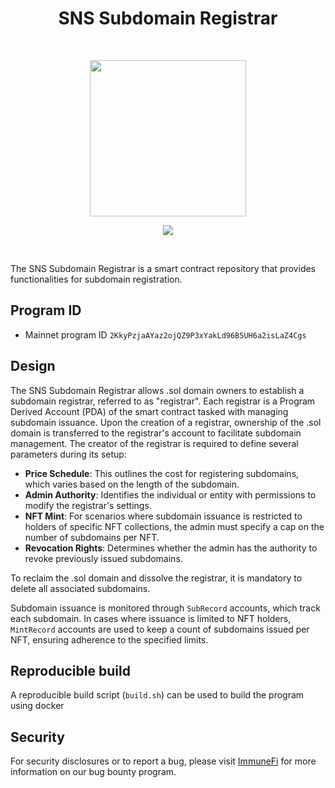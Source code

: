 <h1 align="center">SNS Subdomain Registrar</h1>
<br />
<p align="center">
<img width="250" src="https://bafybeigmoph2jbhw4hjbqqgfj453tenw25g5je6ps35tftfe4tyil2k2re.ipfs.dweb.link/"/>
</p>
<p align="center">
<a href="https://twitter.com/bonfida">
<img src="https://img.shields.io/twitter/url?label=Bonfida&style=social&url=https%3A%2F%2Ftwitter.com%2Fbonfida">
</a>
</p>
<br />

The SNS Subdomain Registrar is a smart contract repository that provides functionalities for subdomain registration.

## Program ID

- Mainnet program ID `2KkyPzjaAYaz2ojQZ9P3xYakLd96B5UH6a2isLaZ4Cgs`

## Design

The SNS Subdomain Registrar allows .sol domain owners to establish a subdomain registrar, referred to as "registrar". Each registrar is a Program Derived Account (PDA) of the smart contract tasked with managing subdomain issuance. Upon the creation of a registrar, ownership of the .sol domain is transferred to the registrar's account to facilitate subdomain management. The creator of the registrar is required to define several parameters during its setup:

- **Price Schedule**: This outlines the cost for registering subdomains, which varies based on the length of the subdomain.
- **Admin Authority**: Identifies the individual or entity with permissions to modify the registrar's settings.
- **NFT Mint**: For scenarios where subdomain issuance is restricted to holders of specific NFT collections, the admin must specify a cap on the number of subdomains per NFT.
- **Revocation Rights**: Determines whether the admin has the authority to revoke previously issued subdomains.

To reclaim the .sol domain and dissolve the registrar, it is mandatory to delete all associated subdomains.

Subdomain issuance is monitored through `SubRecord` accounts, which track each subdomain. In cases where issuance is limited to NFT holders, `MintRecord` accounts are used to keep a count of subdomains issued per NFT, ensuring adherence to the specified limits.

## Reproducible build

A reproducible build script (`build.sh`) can be used to build the program using docker

## Security

For security disclosures or to report a bug, please visit [ImmuneFi](https://immunefi.com/bounty/bonfida/) for more information on our bug bounty program.
